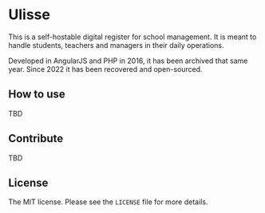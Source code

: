 # Ulisse
This is a self-hostable digital register for school management. It is meant to handle students, teachers and managers in their daily operations.

Developed in AngularJS and PHP in 2016, it has been archived that same year. Since 2022 it has been recovered and open-sourced.

## How to use
TBD

## Contribute
TBD

## License
The MIT license. Please see the `LICENSE` file for more details.